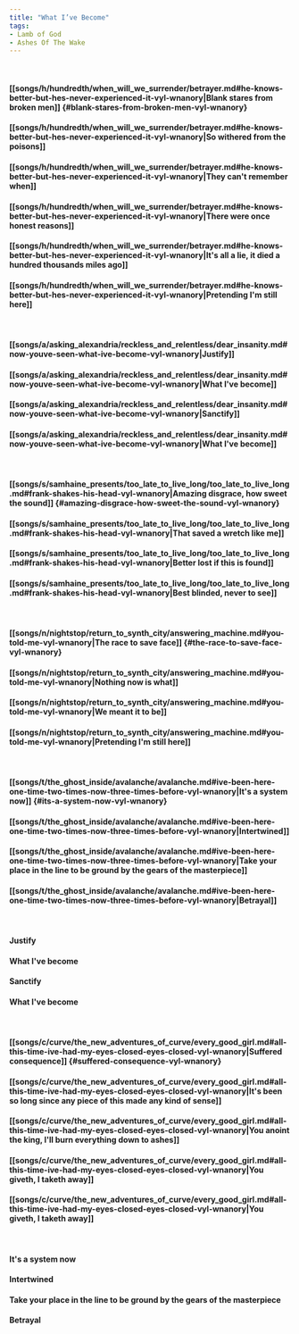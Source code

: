 ```yaml
---
title: "What I’ve Become"
tags:
- Lamb of God
- Ashes Of The Wake
---
```

&nbsp;
#### [[songs/h/hundredth/when_will_we_surrender/betrayer.md#he-knows-better-but-hes-never-experienced-it-vyl-wnanory|Blank stares from broken men]] {#blank-stares-from-broken-men-vyl-wnanory}
#### [[songs/h/hundredth/when_will_we_surrender/betrayer.md#he-knows-better-but-hes-never-experienced-it-vyl-wnanory|So withered from the poisons]]
#### [[songs/h/hundredth/when_will_we_surrender/betrayer.md#he-knows-better-but-hes-never-experienced-it-vyl-wnanory|They can't remember when]]
#### [[songs/h/hundredth/when_will_we_surrender/betrayer.md#he-knows-better-but-hes-never-experienced-it-vyl-wnanory|There were once honest reasons]]
#### [[songs/h/hundredth/when_will_we_surrender/betrayer.md#he-knows-better-but-hes-never-experienced-it-vyl-wnanory|It's all a lie, it died a hundred thousands miles ago]]
#### [[songs/h/hundredth/when_will_we_surrender/betrayer.md#he-knows-better-but-hes-never-experienced-it-vyl-wnanory|Pretending I'm still here]]
&nbsp;
#### [[songs/a/asking_alexandria/reckless_and_relentless/dear_insanity.md#now-youve-seen-what-ive-become-vyl-wnanory|Justify]]
#### [[songs/a/asking_alexandria/reckless_and_relentless/dear_insanity.md#now-youve-seen-what-ive-become-vyl-wnanory|What I've become]]
#### [[songs/a/asking_alexandria/reckless_and_relentless/dear_insanity.md#now-youve-seen-what-ive-become-vyl-wnanory|Sanctify]]
#### [[songs/a/asking_alexandria/reckless_and_relentless/dear_insanity.md#now-youve-seen-what-ive-become-vyl-wnanory|What I've become]]
&nbsp;
#### [[songs/s/samhaine_presents/too_late_to_live_long/too_late_to_live_long.md#frank-shakes-his-head-vyl-wnanory|Amazing disgrace, how sweet the sound]] {#amazing-disgrace-how-sweet-the-sound-vyl-wnanory}
#### [[songs/s/samhaine_presents/too_late_to_live_long/too_late_to_live_long.md#frank-shakes-his-head-vyl-wnanory|That saved a wretch like me]]
#### [[songs/s/samhaine_presents/too_late_to_live_long/too_late_to_live_long.md#frank-shakes-his-head-vyl-wnanory|Better lost if this is found]]
#### [[songs/s/samhaine_presents/too_late_to_live_long/too_late_to_live_long.md#frank-shakes-his-head-vyl-wnanory|Best blinded, never to see]]
&nbsp;
#### [[songs/n/nightstop/return_to_synth_city/answering_machine.md#you-told-me-vyl-wnanory|The race to save face]] {#the-race-to-save-face-vyl-wnanory}
#### [[songs/n/nightstop/return_to_synth_city/answering_machine.md#you-told-me-vyl-wnanory|Nothing now is what]]
#### [[songs/n/nightstop/return_to_synth_city/answering_machine.md#you-told-me-vyl-wnanory|We meant it to be]]
#### [[songs/n/nightstop/return_to_synth_city/answering_machine.md#you-told-me-vyl-wnanory|Pretending I'm still here]]
&nbsp;
#### [[songs/t/the_ghost_inside/avalanche/avalanche.md#ive-been-here-one-time-two-times-now-three-times-before-vyl-wnanory|It's a system now]] {#its-a-system-now-vyl-wnanory}
#### [[songs/t/the_ghost_inside/avalanche/avalanche.md#ive-been-here-one-time-two-times-now-three-times-before-vyl-wnanory|Intertwined]]
#### [[songs/t/the_ghost_inside/avalanche/avalanche.md#ive-been-here-one-time-two-times-now-three-times-before-vyl-wnanory|Take your place in the line to be ground by the gears of the masterpiece]]
#### [[songs/t/the_ghost_inside/avalanche/avalanche.md#ive-been-here-one-time-two-times-now-three-times-before-vyl-wnanory|Betrayal]]
&nbsp;
#### Justify
#### What I've become
#### Sanctify
#### What I've become
&nbsp;
#### [[songs/c/curve/the_new_adventures_of_curve/every_good_girl.md#all-this-time-ive-had-my-eyes-closed-eyes-closed-vyl-wnanory|Suffered consequence]] {#suffered-consequence-vyl-wnanory}
#### [[songs/c/curve/the_new_adventures_of_curve/every_good_girl.md#all-this-time-ive-had-my-eyes-closed-eyes-closed-vyl-wnanory|It's been so long since any piece of this made any kind of sense]]
#### [[songs/c/curve/the_new_adventures_of_curve/every_good_girl.md#all-this-time-ive-had-my-eyes-closed-eyes-closed-vyl-wnanory|You anoint the king, I'll burn everything down to ashes]]
#### [[songs/c/curve/the_new_adventures_of_curve/every_good_girl.md#all-this-time-ive-had-my-eyes-closed-eyes-closed-vyl-wnanory|You giveth, I taketh away]]
#### [[songs/c/curve/the_new_adventures_of_curve/every_good_girl.md#all-this-time-ive-had-my-eyes-closed-eyes-closed-vyl-wnanory|You giveth, I taketh away]]
&nbsp;
#### It's a system now
#### Intertwined
#### Take your place in the line to be ground by the gears of the masterpiece
#### Betrayal
